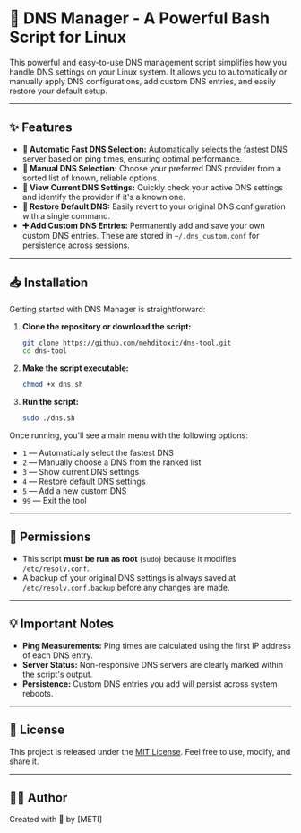 # 🧠 DNS Manager - A Powerful Bash Script for Linux

This powerful and easy-to-use DNS management script simplifies how you handle DNS settings on your Linux system. It allows you to automatically or manually apply DNS configurations, add custom DNS entries, and easily restore your default setup.

---

## ✨ Features

* **🚀 Automatic Fast DNS Selection:** Automatically selects the fastest DNS server based on ping times, ensuring optimal performance.
* **🧭 Manual DNS Selection:** Choose your preferred DNS provider from a sorted list of known, reliable options.
* **🧠 View Current DNS Settings:** Quickly check your active DNS settings and identify the provider if it's a known one.
* **🔧 Restore Default DNS:** Easily revert to your original DNS configuration with a single command.
* **➕ Add Custom DNS Entries:** Permanently add and save your own custom DNS entries. These are stored in `~/.dns_custom.conf` for persistence across sessions.

---

## 📥 Installation

Getting started with DNS Manager is straightforward:

1.  **Clone the repository or download the script:**

    ```bash
    git clone https://github.com/mehditoxic/dns-tool.git
    cd dns-tool
    ```

2.  **Make the script executable:**

    ```bash
    chmod +x dns.sh
    ```

3.  **Run the script:**

    ```bash
    sudo ./dns.sh
    ```

Once running, you'll see a main menu with the following options:

* `1` — Automatically select the fastest DNS
* `2` — Manually choose a DNS from the ranked list
* `3` — Show current DNS settings
* `4` — Restore default DNS settings
* `5` — Add a new custom DNS
* `99` — Exit the tool

---

## 🔐 Permissions

* This script **must be run as root** (`sudo`) because it modifies `/etc/resolv.conf`.
* A backup of your original DNS settings is always saved at `/etc/resolv.conf.backup` before any changes are made.

---

## 💡 Important Notes

* **Ping Measurements:** Ping times are calculated using the first IP address of each DNS entry.
* **Server Status:** Non-responsive DNS servers are clearly marked within the script's output.
* **Persistence:** Custom DNS entries you add will persist across system reboots.

---

## 📜 License

This project is released under the [MIT License](https://opensource.org/licenses/MIT). Feel free to use, modify, and share it.

---

## 👨‍💻 Author

Created with 💚 by [METI]
